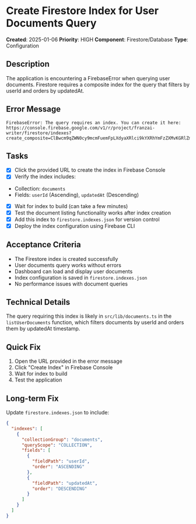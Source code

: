 # Create Firestore Index for User Documents Query

**Created**: 2025-01-06
**Priority**: HIGH
**Component**: Firestore/Database
**Type**: Configuration

## Description

The application is encountering a FirebaseError when querying user documents. Firestore requires a composite index for the query that filters by userId and orders by updatedAt.

## Error Message

```
FirebaseError: The query requires an index. You can create it here: https://console.firebase.google.com/v1/r/project/franzai-writer/firestore/indexes?create_composite=ClBwcm9qZWN0cy9mcmFuemFpLXdyaXRlci9kYXRhYmFzZXMvKGRlZmF1bHQpL2NvbGxlY3Rpb25Hcm91cHMvZG9jdW1lbnRzL2luZGV4ZXMvXxABGgoKBnVzZXJJZBABGg0KCXVwZGF0ZWRBdBACGgwKCF9fbmFtZV9fEAI
```

## Tasks

 - [x] Click the provided URL to create the index in Firebase Console
 - [x] Verify the index includes:
  - Collection: `documents`
  - Fields: `userId` (Ascending), `updatedAt` (Descending)
 - [x] Wait for index to build (can take a few minutes)
 - [x] Test the document listing functionality works after index creation
- [x] Add this index to `firestore.indexes.json` for version control
- [x] Deploy the index configuration using Firebase CLI

## Acceptance Criteria

- The Firestore index is created successfully
- User documents query works without errors
- Dashboard can load and display user documents
- Index configuration is saved in `firestore.indexes.json`
- No performance issues with document queries

## Technical Details

The query requiring this index is likely in `src/lib/documents.ts` in the `listUserDocuments` function, which filters documents by userId and orders them by updatedAt timestamp.

## Quick Fix

1. Open the URL provided in the error message
2. Click "Create Index" in Firebase Console
3. Wait for index to build
4. Test the application

## Long-term Fix

Update `firestore.indexes.json` to include:
```json
{
  "indexes": [
    {
      "collectionGroup": "documents",
      "queryScope": "COLLECTION",
      "fields": [
        {
          "fieldPath": "userId",
          "order": "ASCENDING"
        },
        {
          "fieldPath": "updatedAt",
          "order": "DESCENDING"
        }
      ]
    }
  ]
}
```
